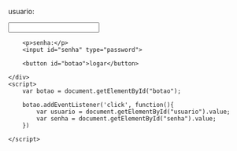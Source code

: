 <!DOCTYPE html>
<html lang="en">
<head>
    <meta charset="UTF-8">
    <meta name="viewport" content="width=device-width, initial-scale=1.0">
    <title>Document</title>
</head>
<body>
    <div>
        <p>usuario:</p>
        <input id="usuario" type="text">
        
        <p>senha:</p>
        <input id="senha" type="password">

        <button id="botao">logar</button>

    </div>
    <script>
        var botao = document.getElementById("botao");

        botao.addEventListener('click', function(){
            var usuario = document.getElementById("usuario").value;
            var senha = document.getElementById("senha").value;
        })
        
    </script>
</body>
</html>
